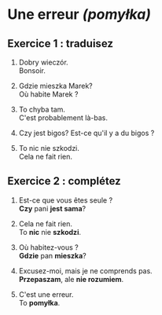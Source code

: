 # Une erreur *(pomyłka)*

## Exercice 1 : traduisez

1. Dobry wieczór.  
Bonsoir.

2. Gdzie mieszka Marek?  
Où habite Marek ?

3. To chyba tam.  
C'est probablement là-bas.

4. Czy jest bigos?
Est-ce qu'il y a du bigos ?  

5. To nic nie szkodzi.  
Cela ne fait rien.

## Exercice 2 : complétez

1. Est-ce que vous êtes seule ?  
**Czy** pani **jest sama**?

2. Cela ne fait rien.  
To **nic** nie **szkodzi**.

3. Où habitez-vous ?  
**Gdzie** pan **mieszka**?

4. Excusez-moi, mais je ne comprends pas.  
**Przepaszam**, ale **nie rozumiem**.

5. C'est une erreur.  
To **pomyłka**.
